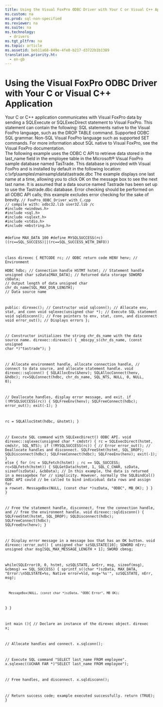 ```yaml
---
title: Using the Visual FoxPro ODBC Driver with Your C or Visual C++ Application
ms.custom: na
ms.prod: sql-non-specified
ms.reviewer: na
ms.suite: na
ms.technology: 
  - drivers
ms.tgt_pltfrm: na
ms.topic: article
ms.assetid: beb11a68-849e-4fe0-b217-d3722b1b1389
translation.priority.ht: 
  - en-gb
---
```

# Using the Visual FoxPro ODBC Driver with Your C or Visual C++ Application
<?xml version="1.0" encoding="utf-8"?>
<developerConceptualDocument xmlns="http://ddue.schemas.microsoft.com/authoring/2003/5" xmlns:xlink="http://www.w3.org/1999/xlink" xmlns:xsi="http://www.w3.org/2001/XMLSchema-instance" xsi:schemaLocation="http://ddue.schemas.microsoft.com/authoring/2003/5 http://dduestorage.blob.core.windows.net/ddueschema/developer.xsd">
  <introduction>
    <para>Your C or C++ application communicates with Visual FoxPro data by sending a <legacyLink xlink:href="cce0c25f-fa85-4cf5-bfee-4b7a9401f585">SQLExecute</legacyLink> or <legacyLink xlink:href="5004060f-8510-4018-87a4-d41789e69d3e">SQLExecDirect</legacyLink> statement to Visual FoxPro. This statement can contain the following:  </para>
    <list class="bullet">
      <listItem>
        <para>SQL statements native to the Visual FoxPro language, such as the <legacyLink xlink:href="bc50459b-8861-4889-84a9-129ae9065aa8">DROP TABLE</legacyLink> command.</para>
      </listItem>
      <listItem>
        <para>
          <legacyLink xlink:href="f41a38c2-e22e-4c65-a32e-9a6777435160">Supported ODBC SQL grammar</legacyLink>.</para>
      </listItem>
      <listItem>
        <para>Non-SQL Visual FoxPro language such as <legacyLink xlink:href="43a821fb-97fd-4316-aafe-4ef2de783188">supported SET commands</legacyLink>.</para>
      </listItem>
    </list>
    <para>For more information about SQL native to Visual FoxPro, see the Visual FoxPro documentation.</para>
  </introduction>
  <section>
    <title>Example: Using the Visual FoxPro ODBC Driver with Your C or C++ Application</title>
    <content>
      <para>The following example uses the ODBC C API to retrieve data stored in the last_name field in the employee table in the Microsoft® Visual FoxPro sample database named TasTrade. This database is provided with Visual FoxPro and is installed by default in the following location:</para>
      <para>
        <codeInline>c:\vfp\samples\mainsamp\data\tastrade.dbc</codeInline>
      </para>
      <para>The example displays one last name at a time, allowing you to click OK on the message box to see the next last name. It is assumed that a data source named Tastrade has been set up to use the Tastrade.dbc database.</para>
      <alert class="note">
        <para>Error checking should be performed on all ODBC API calls; this example excludes error checking for the sake of brevity.</para>
      </alert>
      <code>// FoxPro_ODBC_Driver_with_C.cpp
// compile with: odbc32.lib user32.lib /c
#include &lt;windows.h&gt;
#include &lt;sql.h&gt;
#include &lt;sqlext.h&gt;
#include &lt;stdio.h&gt;
#include &lt;mbstring.h&gt;

#define MAX_DATA 100
#define MYSQLSUCCESS(rc) ((rc==SQL_SUCCESS)||(rc==SQL_SUCCESS_WITH_INFO))

class direxec {
   RETCODE rc;        // ODBC return code
   HENV henv;         // Environment   
   HDBC hdbc;         // Connection handle
   HSTMT hstmt;       // Statement handle
   unsigned char szData[MAX_DATA];   // Returned data storage
   SDWORD cbData;     // Output length of data
   unsigned char chr_ds_name[SQL_MAX_DSN_LENGTH];   // Data source name

public:
   direxec();           // Constructor
   void sqlconn();      // Allocate env, stat, and conn
   void sqlexec(unsigned char *);   // Execute SQL statement
   void sqldisconn();   // Free pointers to env, stat, conn, and disconnect
   void error_out();    // Displays errors
};

// Constructor initializes the string chr_ds_name with the data source name.
direxec::direxec() {
   _mbscpy_s(chr_ds_name, (const unsigned char *)"tastrade");
}

// Allocate environment handle, allocate connection handle,
// connect to data source, and allocate statement handle.
void direxec::sqlconn() {
   SQLAllocEnv(&amp;henv);
   SQLAllocConnect(henv, &amp;hdbc);
   rc=SQLConnect(hdbc, chr_ds_name, SQL_NTS, NULL, 0, NULL, 0);

   // Deallocate handles, display error message, and exit.
   if (!MYSQLSUCCESS(rc)) {
      SQLFreeEnv(henv);
      SQLFreeConnect(hdbc);
      error_out();
      exit(-1);
   }

   rc = SQLAllocStmt(hdbc, &amp;hstmt);
}

// Execute SQL command with SQLExecDirect() ODBC API.
void direxec::sqlexec(unsigned char * cmdstr) {
   rc = SQLExecDirect(hstmt, cmdstr, SQL_NTS);
   if (!MYSQLSUCCESS(rc)) {   // Error
      error_out();
      // Deallocate handles and disconnect.
      SQLFreeStmt(hstmt, SQL_DROP);
      SQLDisconnect(hdbc);
      SQLFreeConnect(hdbc);
      SQLFreeEnv(henv);
      exit(-1);
   }
   else {
      for (rc = SQLFetch(hstmt) ; rc == SQL_SUCCESS; rc=SQLFetch(hstmt)) {
         SQLGetData(hstmt, 1, SQL_C_CHAR, szData, sizeof(szData), &amp;cbData);
         // In this example, the data is returned in a messagebox for
         // simplicity. However, normally the SQLBindCol() ODBC API could
         // be called to bind individual data rows and assign for a rowset.
         MessageBox(NULL, (const char *)szData, "ODBC", MB_OK);
      }
   }
}

// Free the statement handle, disconnect, free the connection handle, and
// free the environment handle.
void direxec::sqldisconn() {
   SQLFreeStmt(hstmt, SQL_DROP);
   SQLDisconnect(hdbc);
   SQLFreeConnect(hdbc);
   SQLFreeEnv(henv);
}

// Display error message in a message box that has an OK button.
void direxec::error_out() {
   unsigned char szSQLSTATE[10];
   SDWORD nErr;
   unsigned char msg[SQL_MAX_MESSAGE_LENGTH + 1];
   SWORD cbmsg;

   while(SQLError(0, 0, hstmt, szSQLSTATE, &amp;nErr, msg, sizeof(msg), &amp;cbmsg) == SQL_SUCCESS) {
      sprintf_s((char *)szData, MAX_DATA, "Error:\nSQLSTATE=%s, Native error=%ld, msg='%s'", 
         szSQLSTATE, nErr, msg);

      MessageBox(NULL, (const char *)szData, "ODBC Error", MB_OK);
   }
}

int main (){
   // Declare an instance of the direxec object.
   direxec x;

   // Allocate handles and connect.
   x.sqlconn();

   // Execute SQL command "SELECT last_name FROM employee".
   x.sqlexec((UCHAR FAR *)"SELECT last_name FROM employee");

   // Free handles, and disconnect.
   x.sqldisconn();

   // Return success code; example executed successfully.
   return (TRUE);
}</code>
    </content>
  </section>
  <relatedTopics />
</developerConceptualDocument>
